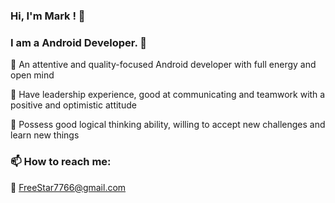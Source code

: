 ### Hi, I'm Mark ! 👋
### I am a Android Developer. :muscle:

:star2: An attentive and quality-focused Android developer with full energy and open mind

:star2: Have leadership experience, good at communicating and teamwork with a positive and optimistic attitude

:star2: Possess good logical thinking ability, willing to accept new challenges and learn new things

### 📫 How to reach me:
:email: FreeStar7766@gmail.com

<!--
**FreeStarChen/FreeStarChen** is a ✨ _special_ ✨ repository because its `README.md` (this file) appears on your GitHub profile.

Here are some ideas to get you started:

- 🔭 I’m currently working on ...
- 🌱 I’m currently learning ...
- 👯 I’m looking to collaborate on ...
- 🤔 I’m looking for help with ...
- 💬 Ask me about ...
- 📫 How to reach me: ...
- 😄 Pronouns: ...
- ⚡ Fun fact: ...
-->
